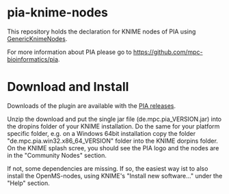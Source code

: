 pia-knime-nodes
===============

This repository holds the declaration for KNIME nodes of PIA using 
[GenericKnimeNodes](https://github.com/genericworkflownodes/GenericKnimeNodes).

For more information about PIA please go to
https://github.com/mpc-bioinformatics/pia.


Download and Install
===

Downloads of the plugin are available with the [PIA releases](https://github.com/mpc-bioinformatics/pia/releases/latest).

Unzip the download and put the single jar file (de.mpc.pia_VERSION.jar) into the dropins folder of your KNIME installation. Do the same for your platform specific folder, e.g. on a Windows 64bit installation copy the folder "de.mpc.pia.win32.x86_64_VERSION" folder into the KNIME dorpins folder.
On the KNIME splash scree, you should see the PIA logo and the nodes are in the "Community Nodes" section.

If not, some dependencies are missing. If so, the easiest way ist to also install the OpenMS-nodes, using KNIME's "Install new software..." under the "Help" section.
